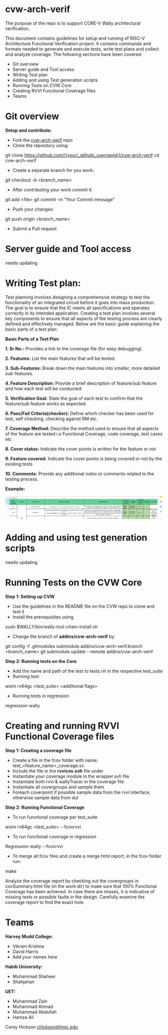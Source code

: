 # cvw-arch-verif
The purpose of the repo is to support CORE-V Wally architectural verification.

This document contains guidelines for setup and running of RISC-V Architecture Functional Verification project. It contains commands and formats needed to generate and execute tests, write test plans and collect and analyze coverage. The following sections have been covered:

* Git overview
* Server guide and Tool access
* Writing Test plan
* Adding and using Test generation scripts
* Running Tests on CVW Core
* Creating RVVI Functional Coverage files
* Teams

# **Git overview**


**Setup and contribute:**

* Fork the [cvw-arch-verif](https://github.com/openhwgroup/cvw-arch-verif) repo
* Clone the repository using:

git clone https://github.com/\[your\_github\_username\]/cvw-arch-verif
cd cvw-arch-verif

* Create a separate branch for you work:

git checkout \-b \<branch\_name\>

* After contributing your work commit it:

git add \<file\>
git commit \-m “Your Commit message”

* Push your changes:

git push origin \<branch\_name\>

* Submit a Pull request

# **Server guide and Tool access**

needs updating

# **Writing Test plan:**

Test planning involves designing a comprehensive strategy to test the functionality of an integrated circuit before it goes into mass production. The goal is to ensure that the IC meets all specifications and operates correctly in its intended application. Creating a test plan involves several key components to ensure that all aspects of the testing process are clearly defined and effectively managed. Below are the basic guide explaining the basic parts of a test plan:

**Basic Parts of a Test Plan**

**1\. Sr No.:** Provides a link to the coverage file (for easy debugging).

**2\. Features:** List the main features that will be tested.

**3\. Sub-Features:** Break down the main features into smaller, more detailed sub-features.

**4\. Feature Description:** Provide a brief description of feature/sub feature and how each test will be conducted.

**5\. Verification Goal:** State the goal of each test to confirm that the feature/sub feature works as expected.

**6\. Pass/Fail Criteria(checker):** Define which checker has been used for test, self checking, checking against RM etc.

**7\. Coverage Method:** Describe the method used to ensure that all aspects of the feature are tested i.e Functional Coverage, code coverage, test cases etc

**8\. Cover status:** Indicate the cover points is written for the feature or not

**9\. Feature covered:** Indicate the cover points is being covered or not by the existing tests

**10\. Comments:** Provide any additional notes or comments related to the testing process.

**Example:**

![Example](Example.png)

# **Adding and using test generation scripts**

needs updating

# **Running Tests on the CVW Core**

**Step 1: Setting up CVW**

* Use the guidelines in the README file on the CVW repo to clone and test it
* Install the prerequisites using

sudo $WALLY/bin/wally-tool-chain-install.sh

* Change the branch of **addins/cvw-arch-verif** by:

git config \-f .gitmodules submodule.addins/cvw-arch-verif.branch \<branch\_name\>
git submodule update \--remote addins/cvw-arch-verif

**Step 2: Running tests on the Core**

* Add the name and path of the test to tests.vh in the respective test\_suite
* Running test:

wsim rv64gc \<test\_suite\> \<additional flags\>

* Running tests in regression

regression-wally

# **Creating and running RVVI Functional Coverage files**

**Step 1: Creating a coverage file**

* Create a file in the fcov folder with name: test\_\<feature\_name\>\_coverage.sv
* Include the file in the **rvvicov.svh** file under
* Instantiate your coverage module in the wrapper.svh file
* Instantiate both rvvi & wallyTracer in the coverage file
* Instantiate all covergroups and sample them
* Foreach coverpoint if possible sample data from the rvvi interface, otherwise sample data from dut

**Step 2: Running Functional Coverage**

* To run functional coverage per test\_suite

wsim rv64gc \<test\_suite\> \--fcovrvvi

* To run functional coverage in regression

Regression-wally \--fcovrvvi

* To merge all fcov files and create a merge html report, in the fcov folder run:

make

Analyze the coverage report by checking out the covergroups in covSummary.html file (in the work dir) to make sure that 100% Functional Coverage has been achieved. In case there are misses, it is indicative of missing tests or possible faults in the design. Carefully examine the coverage report to find the exact hole.

# **Teams**

**Harvey Mudd College:**

* Vikram Krishna
* David Harris
* Add your names here

**Habib University:**

* Muhammad Shaheer
* Shahjahan

**UET:**

* Muhammad Zain
* Muhammad Ahmad
* Muhammad Abdullah
* Hamza Ali 


Corey Hickson chickson@hmc.edu